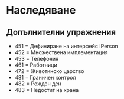 # Наследяване
## Допълнителни упражнения

- 451 = Дефиниране на интерфейс IPerson
- 452 = Множествена имплементация
- 453 = Телефония
- 461 = Работници
- 472 = Животинско царство
- 481 = Граничен контрол
- 482 = Рожден ден
- 483 = Недостиг на храна